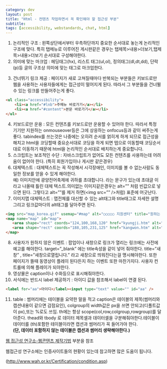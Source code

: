 ```yaml
---
category: dev
layout: post
title: "Html - 컨텐츠 작업하면서 꼭 확인해야 할 접근성 부분"
subtitle: 
tags: [accessibility, webstandards, chat, html]
---
```

1. 논리적인 구조 : 왼쪽상단에서부터 우측하단까지 중요한 순서대로 놓는게 논리적인 구조에 맞다. 특히 탭메뉴로 이루어진 게시판같은 경우는 탭제목&gt;내용&gt;더보기,탭제목&gt;내용&gt;더보기 순서대로 구성해야한다.
2. 의미에 맞는 마크업 : 헤딩태그(hx), 리스트 태그(ul,ol), 정의태그(dl,dt,dd), 단락(p)등 글의 구조상 의미에 맞는 태그로 마크업한다.
<!--more-->
3. 건너뛰기 링크 제공 : 페이지가 새로 고쳐질때마다 반복되는 부분들은 키보드로만 웹을 사용하는 사용자들에게는 접근성이 떨어지게 된다. 따라서 그 부분들을 건너뛸 수 있는 링크를 만들어주는게 좋다.
```html
<ul class="accessibility">
    <li><a href="#lnb">주메뉴 바로가기</a></li>
    <li><a href="#content">본문 바로가기</a></li>
</ul>
```

4. 키보드로만 운용 : 모든 컨텐츠를 키보드로만 운용할 수 있어야 한다. 따라서 특정 기기만 지원하는 onmouseover등은 그에 상응하는 onfocus등과 같이 써주는게 좋다.  tabindex를 쓰는것은 나중에는 오히려 순서를 얽히게 하게 되므로 접근성을 해치고 html을 코딩할때 중요순서대로 코딩을 하게 되면 탭으로 이동할때 코딩순서 대로 이동하기 때문에 html을 논리적인 순서대로 배치하는게 중요합니다.
5. 스크립트는 보조적인 수단 : 자바스크립트가 없어도 모든 컨텐츠를 사용하는데 어려움이 없어야 한다. (특히 회원가입이나 게시판 같은경우)
6. 대체텍스트 : 대체텍스트는 꼭 작성해서 시각장애인, 이미지를 볼 수 없는사람도 동일한 정보를 얻을 수 있게 해야한다.<br>
    예) 이미지안에 광양전어축제에 귀하를 초대합니다. 라는 문구가 있는데 초대글 이라고 나올때 틀린 대체 텍스트.의미없는 이미지같은경우는 alt=”” 처럼 빈값으로 넣으면 된다. 그렇다고 alt=””를 제거 하면(&lt;img src=”” /&gt;처럼) 표준에 어긋난다.
7. 이미지맵 대체텍스트 : 맵전체를 대신할 수 있는 alt태그와 title태그로 자세한 설명 그리고 링크값마다의 alt태그를 달아주면 된다.
```html
<img src="map_korea.gif" usemap="#map" alt="○○○○○ 지원센터" title="원하는 지역을 선택하시면, 해당지역내의 서비스센터와 자세한 위치를 보실 수 있습니다." />
<map name="map" id="map">
   <area shape="rect" coords="124,100,168,120" href="kyungji.htm" alt="경기도" onclick="ViewMap('window','kyungji.htm','432','430')" />
   <area shape="rect" coords="188,105,231,125" href="kangwon.htm" alt="강원도" onclick="ViewMap('window','kangwon.htm','432','430')" />
</map>
```

8. 사용자가 원하지 않은 이벤트 : 팝업이나 새창으로 링크가 열리는 링크에는 사전에 예고를 해야한다. target=”_blank” 에는 title속성을 같이 넣어 줘야한다. title=”새창” , title=”새창으로열립니다.” 라고 새창으로 띄워진다는걸 명시해야한다. 또한 페이지가 뜰때 동영상이 플레이 된다든지 하는 이벤트 또한 마찬가지다. 사용자 컨트롤에 의해 플레이가 되야한다. 
9. 영상물은 caption이나 수화등으로 표시해줘야한다.
10. 서식에는 반드시 label 제공하기 : 아이디 값을 참조해서 label이 연결 된다.
```html
<label for="aa">아이디</label><input type="text" value="" id="aa" />
```

11. table : 썸머리에는 테이블을 요약한 말을 적고 caption은 테이블의 제목(썸머리와 캡션내용이 같으면 감점요인), colgroup의 width값은 px을 쓰면 안되고(디폴트값이 px),또는 %로도 쓰임. th에는 항상 scope(col,row,colgroup,rowgroup)를 달아준다. thead와 tbody 로 데이터 제목셀과 데이터셀을 구분해줘야한다.테이블이 데이터를 (th)포함한 테이블이라면 캡션과 썸머리가 꼭 들어가야 한다. <br> <strong class="impt">(단, 데이터 포함하지 않는 테이블은 캡션과 썸머리 생략해야한다.)</strong>

<a href="https://www.wah.or.kr:444/Participation/technique.asp" title="새창" target="_blank" rel="noopener noreferrer" class="link">웹 접근성 연구소-웹콘텐츠 제작기법</a> 부분을 참조

웹접근성 연구소에는 인증사이트들의 현황이 있는데 참고하면 많은 도움이 됩니다.

(<a href="http://www.wah.or.kr/Certification/condition.asp" title="새창" target="_blank" class="link">http://www.wah.or.kr/Certification/condition.asp</a>)
